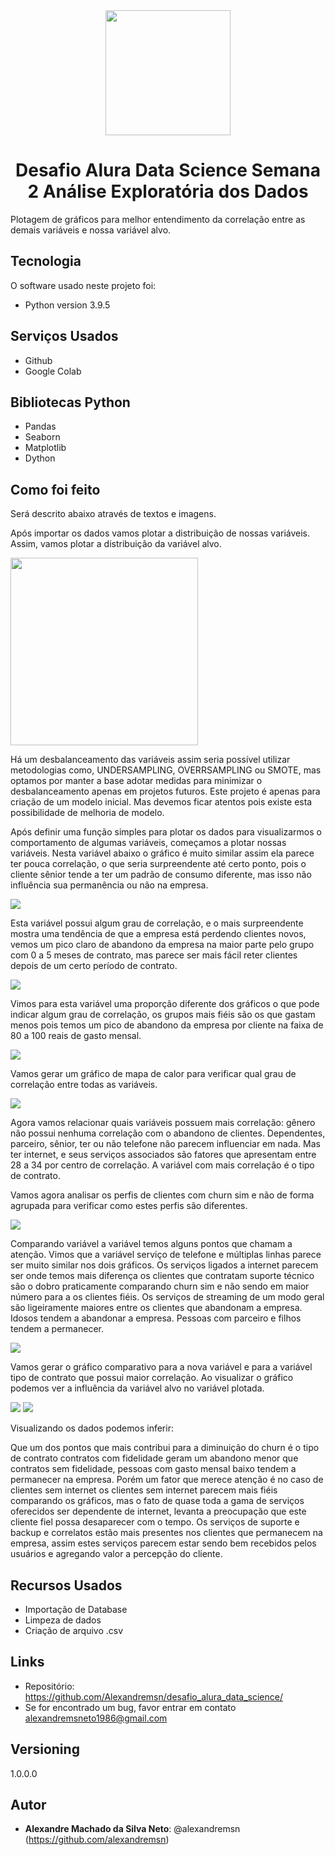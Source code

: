 <div align="center">
<img src="images/pngwing.com.png" width=200>

# Desafio Alura Data Science Semana 2 Análise Exploratória dos Dados
<div align="left">
Plotagem de gráficos para melhor entendimento da correlação entre as demais variáveis e nossa variável alvo.
 
## Tecnologia

O software  usado neste projeto foi:

* Python version  3.9.5

## Serviços Usados

* Github
* Google Colab

## Bibliotecas Python

* Pandas
* Seaborn
* Matplotlib
* Dython

## Como foi feito

Será descrito abaixo através de textos e imagens.

Após importar os dados vamos plotar a distribuição de nossas variáveis. Assim, vamos plotar a distribuição da variável alvo.


<img src="images/img_001.png" width=300>

Há um desbalanceamento das variáveis assim seria possível utilizar metodologias como, UNDERSAMPLING,  OVERRSAMPLING ou SMOTE, mas optamos por manter a base adotar medidas para minimizar o desbalanceamento apenas em projetos futuros. Este projeto é apenas para criação de um modelo inicial. Mas devemos ficar atentos pois existe esta possibilidade de melhoria de modelo.
 
Após definir uma função simples para plotar os dados para visualizarmos o comportamento de algumas variáveis, começamos a plotar nossas variáveis.
Nesta variável abaixo o gráfico é muito similar assim ela parece ter pouca correlação, o que seria surpreendente até certo ponto, pois o cliente sênior tende a ter um padrão de consumo diferente, mas isso não influência sua permanência ou não na empresa.
 
<img src="images/comparativo maior 65.png">

Esta variável possui algum grau de correlação, e o mais surpreendente mostra uma tendência de que a empresa está perdendo clientes novos, vemos um pico claro de abandono da empresa na maior parte pelo grupo com 0 a 5 meses de contrato, mas parece ser mais fácil reter clientes depois de um certo período de contrato.

<img src="images/comparativo meses contrato.png">

Vimos para esta variável uma proporção diferente dos gráficos o que pode indicar algum grau de correlação, os grupos mais fiéis são os que gastam menos pois temos um pico de abandono da empresa por cliente na faixa de 80 a 100 reais de gasto mensal.
 
<img src="images/comparativo gasto mensal.png">

Vamos gerar um gráfico de mapa de calor para verificar qual grau de correlação entre todas as variáveis.

<img src="images/heat_map.png">
 
Agora vamos relacionar quais variáveis possuem mais correlação: gênero não possui nenhuma correlação com o abandono de clientes. Dependentes, parceiro, sênior, ter ou não telefone não parecem influenciar em nada.
Mas ter internet, e seus serviços associados são fatores que apresentam entre 28 a 34 por centro de correlação. A variável com mais correlação é o tipo de contrato.

 
 Vamos agora analisar os perfis de clientes com churn sim e não de forma agrupada para verificar como estes perfis são diferentes.
 

<img src="images/churn_yes.png">

Comparando variável a variável temos alguns pontos que chamam a atenção. Vimos que a variável serviço de telefone e múltiplas linhas parece ser muito similar nos dois gráficos. Os serviços ligados a internet parecem ser onde temos mais diferença os clientes que contratam suporte técnico são o dobro praticamente comparando churn sim e não sendo em maior número para a os clientes fiéis. Os serviços de streaming de um modo geral são ligeiramente maiores entre os clientes que abandonam a empresa. Idosos tendem a abandonar a empresa. Pessoas com parceiro e filhos tendem a permanecer.
 
<img src="images/churn_no.png">

Vamos gerar o gráfico comparativo para a nova variável e para a variável tipo de contrato que possui maior correlação. Ao visualizar o gráfico podemos ver a influência da variável alvo no variável plotada.


<img src="images/comparativo tipo contrato.png">



<img src="images/comparativo internet.png">

Visualizando os dados podemos inferir:

Que um dos pontos que mais contribui para a diminuição do churn é o tipo de contrato contratos com fidelidade geram um abandono menor que contratos sem fidelidade, pessoas com gasto mensal baixo tendem a permanecer na empresa. Porém um fator que merece atenção é no caso de clientes sem internet os clientes sem internet parecem mais fiéis comparando os gráficos, mas o fato de quase toda a gama de serviços oferecidos ser dependente de internet, levanta a preocupação que este cliente fiel possa desaparecer com o tempo. Os serviços de suporte e backup e correlatos estão mais presentes nos clientes que permanecem na empresa, assim estes serviços parecem estar sendo bem recebidos pelos usuários e agregando valor a percepção do cliente.


## Recursos Usados

  - Importação de Database
  - Limpeza de dados
  - Criação de arquivo .csv
  

## Links

  - Repositório: https://github.com/Alexandremsn/desafio_alura_data_science/
  - Se for encontrado um bug, favor entrar em contato alexandremsneto1986@gmail.com


## Versioning

1.0.0.0


## Autor

* **Alexandre Machado da Silva Neto**: @alexandremsn (https://github.com/alexandremsn)
